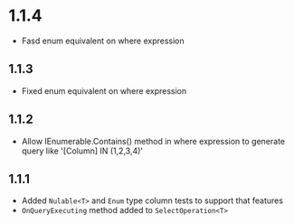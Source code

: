 # 1.1.4

* Fasd enum equivalent on where expression

## 1.1.3

* Fixed enum equivalent on where expression

## 1.1.2

* Allow IEnumerable<int>.Contains() method in where expression to generate query like '[Column] IN (1,2,3,4)'

## 1.1.1

* Added `Nulable<T>` and `Enum` type column tests to support that features
* `OnQueryExecuting` method added to `SelectOperation<T>`
